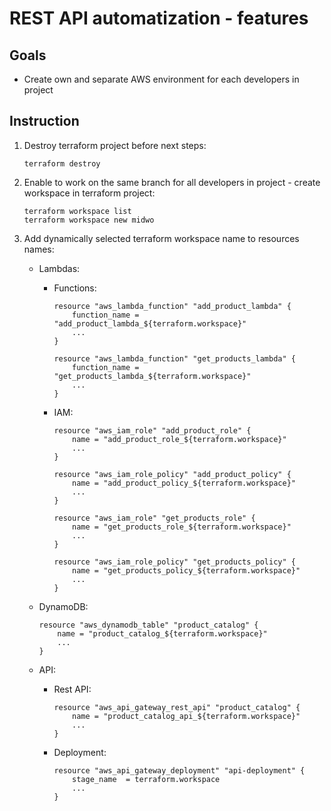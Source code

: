 # REST API automatization - features

## Goals

- Create own and separate AWS environment for each developers in project

## Instruction

1. Destroy terraform project before next steps:

    ```
    terraform destroy
    ```

2. Enable to work on the same branch for all developers in project - create workspace in terraform project:

    ```
    terraform workspace list
    terraform workspace new midwo
    ```

3. Add dynamically selected terraform workspace name to resources names:

    * Lambdas:

        * Functions:

            ```
            resource "aws_lambda_function" "add_product_lambda" {
                function_name = "add_product_lambda_${terraform.workspace}"
                ...
            }
            ```

            ```
            resource "aws_lambda_function" "get_products_lambda" {
                function_name = "get_products_lambda_${terraform.workspace}"
                ...
            }
            ```
        * IAM:

            ```
            resource "aws_iam_role" "add_product_role" {
                name = "add_product_role_${terraform.workspace}"
                ...
            }
            ```

            ```
            resource "aws_iam_role_policy" "add_product_policy" {
                name = "add_product_policy_${terraform.workspace}"
                ...
            }
            ```

            ```
            resource "aws_iam_role" "get_products_role" {
                name = "get_products_role_${terraform.workspace}"
                ...
            }
            ```

            ```
            resource "aws_iam_role_policy" "get_products_policy" {
                name = "get_products_policy_${terraform.workspace}"
                ...
            }
            ```
        
    * DynamoDB:

        ```
        resource "aws_dynamodb_table" "product_catalog" {
            name = "product_catalog_${terraform.workspace}"
            ...
        }
        ```
    
    * API:

        * Rest API:

            ```
            resource "aws_api_gateway_rest_api" "product_catalog" {
                name = "product_catalog_api_${terraform.workspace}"
                ...
            }
            ```

        * Deployment: 

            ```
            resource "aws_api_gateway_deployment" "api-deployment" {
                stage_name  = terraform.workspace
                ...
            }
            ```


